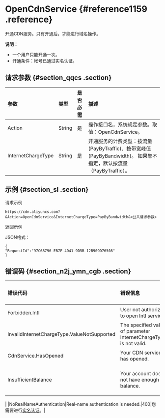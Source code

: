 # OpenCdnService {#reference1159 .reference}

开通CDN服务。只有开通后，才能进行域名操作。

**说明：** 

-   一个用户只能开通一次。
-   开通条件：帐号已通过实名认证。

## 请求参数 {#section_qqcs .section}

|参数|类型|是否必需|描述|
|:-|:-|:---|:-|
|Action|String|是|操作接口名，系统规定参数。取值：OpenCdnService。|
|InternetChargeType|String|是|开通服务的计费类型：按流量\(PayByTraffic\)、按带宽峰值\(PayByBandwidth\)。 如果您不指定，默认按流量（PayByTraffic）。|

## 示例 {#section_sl .section}

请求示例

```
https://cdn.aliyuncs.com?&Action=OpenCdnService&InternetChargeType=PayByBandwidth&<公共请求参数>
```

返回示例

JSON格式：

```
{
"RequestId":"97C68796-EB7F-4D41-9D5B-12B909D76508"
}
```

## 错误码 {#section_n2j_ymn_cgb .section}

|错误代码|错误信息|HTTP状态码|描述|
|:---|:---|:------|:-|
|Forbidden.Intl|User not authorized to open Intl service.|403|您未被授权开通国际站服务。|
|InvalidInternetChargeType.ValueNotSupported|The specified value of parameter InternetChargeType is not valid.|400|参数InternetChargeType无效。|
|CdnService.HasOpened|Your CDN service has opened.|400|CDN服务已开通，请勿重复开通。|
|InsufficientBalance|Your account does not have enough balance.|400| 您的账户余额不足。如果您想继续使用CDN相关服务，请您及时进行[充值](https://expense.console.aliyun.com/)操作。

 |
|NoRealNameAuthentication|Real-name authentication is needed.|400|您需要进行[实名认证](https://account.console.aliyun.com/#/auth/home)。|

